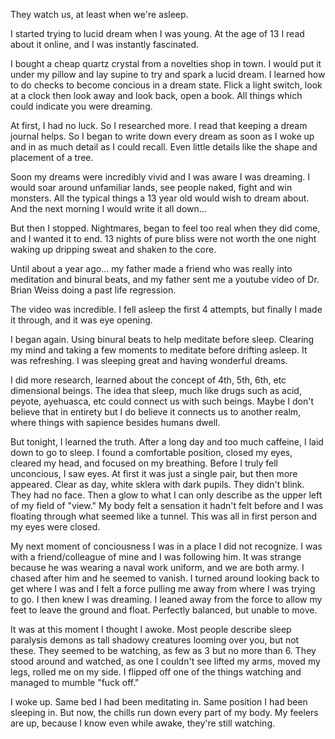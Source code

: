 They watch us, at least when we're asleep.

I started trying to lucid dream when I was young. At the age of 13 I read about it online, and I was instantly fascinated.

I bought a cheap quartz crystal from a novelties shop in town. I would put it under my pillow and lay supine to try and spark a lucid dream. I learned how to do checks to become concious in a dream state. Flick a light switch, look at a clock then look away and look back, open a book. All things which could indicate you were dreaming.

At first, I had no luck. So I researched more. I read that keeping a dream journal helps. So I began to write down every dream as soon as I woke up and in as much detail as I could recall. Even little details like the shape and placement of a tree.

Soon my dreams were incredibly vivid and I was aware I was dreaming. I would soar around unfamiliar lands, see people naked, fight and win monsters. All the typical things a 13 year old would wish to dream about. And the next morning I would write it all down...

But then I stopped. Nightmares, began to feel too real when they did come, and I wanted it to end. 13 nights of pure bliss were not worth the one night waking up dripping sweat and shaken to the core.

Until about a year ago... my father made a friend who was really into meditation and binural beats, and my father sent me a youtube video of Dr. Brian Weiss doing a past life regression.

The video was incredible. I fell asleep the first 4 attempts, but finally I made it through, and it was eye opening.

I began again. Using binural beats to help meditate before sleep. Clearing my mind and taking a few moments to meditate before drifting asleep. It was refreshing. I was sleeping great and having wonderful dreams.

I did more research, learned about the concept of 4th, 5th, 6th, etc dimensional beings. The idea that sleep, much like drugs such as acid, peyote, ayehuasca, etc could connect us with such beings. Maybe I don't believe that in entirety but I do believe it connects us to another realm, where things with sapience besides humans dwell.

But tonight, I learned the truth. After a long day and too much caffeine, I laid down to go to sleep. I found a comfortable position, closed my eyes, cleared my head, and focused on my breathing. Before I truly fell unconcious, I saw eyes. At first it was just a single pair, but then more appeared. Clear as day, white sklera with dark pupils. They didn't blink. They had no face. Then a glow to what I can only describe as the upper left of my field of "view." My body felt a sensation it hadn't felt before and I was floating through what seemed like a tunnel. This was all in first person and my eyes were closed.

My next moment of conciousness I was in a place I did not recognize. I was with a friend/colleague of mine and I was following him. It was strange because he was wearing a naval work uniform, and we are both army. I chased after him and he seemed to vanish. I turned around looking back to get where I was and I felt a force pulling me away from where I was trying to go. I then knew I was dreaming. I leaned away from the force to allow my feet to leave the ground and float. Perfectly balanced, but unable to move.

It was at this moment I thought I awoke. Most people describe sleep paralysis demons as tall shadowy creatures looming over you, but not these. They seemed to be watching, as few as 3 but no more than 6. They stood around and watched, as one I couldn't see lifted my arms, moved my legs, rolled me on my side. I flipped off one of the things watching and managed to mumble "fuck off."

I woke up. Same bed I had been meditating in. Same position I had been sleeping in. But now, the chills run down every part of my body. My feelers are up, because I know even while awake, they're still watching.